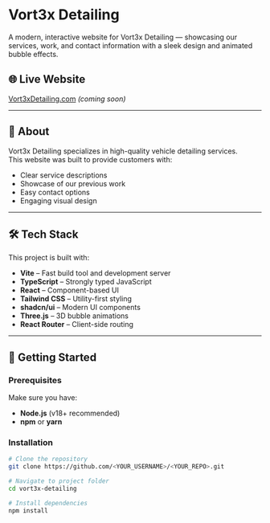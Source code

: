 # Vort3x Detailing

A modern, interactive website for Vort3x Detailing — showcasing our services, work, and contact information with a sleek design and animated bubble effects.

## 🌐 Live Website
[Vort3xDetailing.com](https://Vort3xDetailing.com) *(coming soon)*

---

## 📖 About
Vort3x Detailing specializes in high-quality vehicle detailing services.  
This website was built to provide customers with:
- Clear service descriptions
- Showcase of our previous work
- Easy contact options
- Engaging visual design

---

## 🛠 Tech Stack
This project is built with:
- **Vite** – Fast build tool and development server
- **TypeScript** – Strongly typed JavaScript
- **React** – Component-based UI
- **Tailwind CSS** – Utility-first styling
- **shadcn/ui** – Modern UI components
- **Three.js** – 3D bubble animations
- **React Router** – Client-side routing

---

## 🚀 Getting Started

### Prerequisites
Make sure you have:
- **Node.js** (v18+ recommended)
- **npm** or **yarn**

### Installation
```sh
# Clone the repository
git clone https://github.com/<YOUR_USERNAME>/<YOUR_REPO>.git

# Navigate to project folder
cd vort3x-detailing

# Install dependencies
npm install
